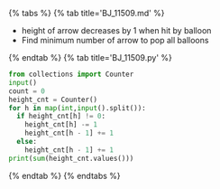 {% tabs %}
{% tab title='BJ_11509.md' %}

* height of arrow decreases by 1 when hit by balloon
* Find minimum number of arrow to pop all balloons

{% endtab %}
{% tab title='BJ_11509.py' %}

```py
from collections import Counter
input()
count = 0
height_cnt = Counter()
for h in map(int,input().split()):
  if height_cnt[h] != 0:
    height_cnt[h] -= 1
    height_cnt[h - 1] += 1
  else:
    height_cnt[h - 1] += 1
print(sum(height_cnt.values()))
```

{% endtab %}
{% endtabs %}